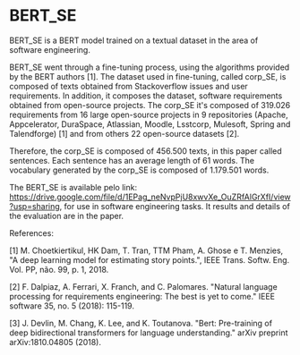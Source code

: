 # BERT_SE

BERT_SE is a BERT model trained on a textual dataset in the area of software engineering.

BERT_SE went through a fine-tuning process, using the algorithms provided by the BERT authors [1]. The dataset used in fine-tuning, called corp_SE, is composed of texts obtained from Stackoverflow issues and user requirements. In addition, it composes the dataset, software requirements obtained from open-source projects. The corp_SE it's composed of 319.026 requirements from 16 large open-source projects in 9 repositories (Apache, Appcelerator, DuraSpace, Atlassian, Moodle, Lsstcorp, Mulesoft, Spring and Talendforge) [1] and from others 22 open-source datasets [2].

Therefore, the corp_SE is composed of 456.500 texts, in this paper called sentences. Each sentence has an average length of 61 words. The vocabulary generated by the corp_SE is composed of 1.179.501 words.

The BERT_SE is available pelo link: https://drive.google.com/file/d/1EPag_neNvpPjU8xwvXe_OuZRfAlGrXfI/view?usp=sharing, for use in software engineering tasks. It results and details of the evaluation are in the paper. 


References:

[1] M. Choetkiertikul, HK Dam, T. Tran, TTM Pham, A. Ghose e T. Menzies, "A deep learning model for estimating story points.", IEEE Trans. Softw. Eng. Vol. PP, não. 99, p. 1, 2018.

[2] F. Dalpiaz, A. Ferrari, X. Franch, and C. Palomares. "Natural language processing for requirements engineering: The best is yet to come." IEEE software 35, no. 5 (2018): 115-119.

[3] J. Devlin, M. Chang, K. Lee, and K. Toutanova. "Bert: Pre-training of deep bidirectional transformers for language understanding." arXiv preprint arXiv:1810.04805 (2018).
